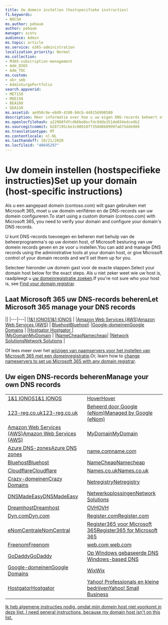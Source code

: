 ```yaml
---
title: Uw domein instellen (hostspecifieke instructies)
f1.keywords:
- NOCSH
ms.author: pebaum
author: pebaum
manager: scotv
audience: Admin
ms.topic: article
ms.service: o365-administration
localization_priority: Normal
ms.collection:
- M365-subscription-management
- Adm_O365
- Adm_TOC
ms.custom:
- okr_smb
- AdminSurgePortfolio
search.appverid:
- MET150
- MOE150
- BEA160
- GEA150
ms.assetid: ae950c9e-e8d9-4108-b0cb-449156998580
description: Meer informatie over hoe u uw eigen DNS-records beheert of uw DNS-records door Microsoft kunt laten beheren.
ms.openlocfilehash: a22968fdfcdb6be8ecfdc9dde351de034edce4b2
ms.sourcegitcommit: 628f195cbe3c00910f7350d8b09997a675dde989
ms.translationtype: MT
ms.contentlocale: nl-NL
ms.lasthandoff: 10/21/2020
ms.locfileid: "48645297"
---
```

# <a name="set-up-your-domain-host-specific-instructions"></a><span data-ttu-id="e6719-103">Uw domein instellen (hostspecifieke instructies)</span><span class="sxs-lookup"><span data-stu-id="e6719-103">Set up your domain (host-specific instructions)</span></span>

<span data-ttu-id="e6719-104">Als u een aangepast domein (contoso.com) wilt gaan gebruiken met Microsoft 365, moet u uw domein verifiëren en de DNS-records van uw domein configureren.</span><span class="sxs-lookup"><span data-stu-id="e6719-104">To start using a custom domain (contoso.com) with Microsoft 365, you need to verify your domain and configure your domain's DNS records.</span></span> 
  
<span data-ttu-id="e6719-105">U kunt DNS-records toevoegen en beheren met behulp van de beheerprogramma's op uw domein host, of Microsoft besturing van uw domein records geven en ze voor u instellen.</span><span class="sxs-lookup"><span data-stu-id="e6719-105">You can add and manage DNS records using the administrative tools at your domain host, or give Microsoft control of your domain records and we'll set them up for you.</span></span>
  
<span data-ttu-id="e6719-106">Selecteer hieronder uw domein gast voor de exacte stappen.</span><span class="sxs-lookup"><span data-stu-id="e6719-106">Select your domain host below for the exact steps.</span></span> <span data-ttu-id="e6719-107">Als u niet zeker weet wie uw host is, raadpleegt u [uw domeinregistratie zoeken](find-your-domain-registrar.md).</span><span class="sxs-lookup"><span data-stu-id="e6719-107">If you're not sure who your host is, see [Find your domain registrar](find-your-domain-registrar.md).</span></span>
  

## <a name="let-microsoft-365-manage-your-dns-records"></a><span data-ttu-id="e6719-108">Laat Microsoft 365 uw DNS-records beheren</span><span class="sxs-lookup"><span data-stu-id="e6719-108">Let Microsoft 365 manage your DNS records</span></span>

||
|---|---|
|[<span data-ttu-id="e6719-109">1&1 IONOS</span><span class="sxs-lookup"><span data-stu-id="e6719-109">1&1 IONOS</span></span>](../dns/change-nameservers-at-1-1-internet.md) |
|[<span data-ttu-id="e6719-110">Amazon Web Services (AWS)</span><span class="sxs-lookup"><span data-stu-id="e6719-110">Amazon Web Services (AWS)</span></span>](../dns/change-nameservers-at-aws.md) |
 [<span data-ttu-id="e6719-111">Bluehost</span><span class="sxs-lookup"><span data-stu-id="e6719-111">Bluehost</span></span>](../dns/change-nameservers-at-bluehost.md)|
|[<span data-ttu-id="e6719-112">Google-domeinen</span><span class="sxs-lookup"><span data-stu-id="e6719-112">Google   Domains</span></span>](../dns/change-nameservers-at-google-domains.md) |
|[<span data-ttu-id="e6719-113">Hostgator   </span><span class="sxs-lookup"><span data-stu-id="e6719-113">Hostgator   </span></span>](../dns/change-nameservers-at-hostgator.md)  |  
|[<span data-ttu-id="e6719-114">MyDomain</span><span class="sxs-lookup"><span data-stu-id="e6719-114">MyDomain</span></span>](../dns/change-nameservers-at-mydomain.md) | 
|[<span data-ttu-id="e6719-115">NameCheap</span><span class="sxs-lookup"><span data-stu-id="e6719-115">Namecheap</span></span>](../dns/change-nameservers-at-namecheap.md)|
|[<span data-ttu-id="e6719-116">Network Solutions</span><span class="sxs-lookup"><span data-stu-id="e6719-116">Network Solutions</span></span>](../dns/change-nameservers-at-network-solutions.md) |  

<span data-ttu-id="e6719-117">Of lees meer over het [wijzigen van naamservers voor het instellen van Microsoft 365 met een domeinregistratie](change-nameservers-at-any-domain-registrar.md).</span><span class="sxs-lookup"><span data-stu-id="e6719-117">Or, learn how to [change nameservers to set up Microsoft 365 with any domain registrar](change-nameservers-at-any-domain-registrar.md).</span></span>

## <a name="manage-your-own-dns-records"></a><span data-ttu-id="e6719-118">Uw eigen DNS-records beheren</span><span class="sxs-lookup"><span data-stu-id="e6719-118">Manage your own DNS records</span></span>

|                           |                          |
|---------------------------|--------------------------|
| [<span data-ttu-id="e6719-119">1&1 IONOS</span><span class="sxs-lookup"><span data-stu-id="e6719-119">1&1 IONOS</span></span>](../dns/create-dns-records-at-1-1-internet.md) | [<span data-ttu-id="e6719-120">Hover</span><span class="sxs-lookup"><span data-stu-id="e6719-120">Hover</span></span>](../dns/create-dns-records-at-hover.md) |
| [<span data-ttu-id="e6719-121">123-reg.co.uk</span><span class="sxs-lookup"><span data-stu-id="e6719-121">123-reg.co.uk</span></span>](../dns/create-dns-records-at-123-reg-co-uk.md) | [<span data-ttu-id="e6719-122">Beheerd door Google (eNom)</span><span class="sxs-lookup"><span data-stu-id="e6719-122">Managed   by Google (eNom)</span></span>](../dns/create-dns-records-for-domain-managed-by-google-enom.md)|
| [<span data-ttu-id="e6719-123">Amazon Web Services (AWS)</span><span class="sxs-lookup"><span data-stu-id="e6719-123">Amazon Web Services (AWS)</span></span>](../dns/create-dns-records-at-aws.md) | [<span data-ttu-id="e6719-124">MyDomain</span><span class="sxs-lookup"><span data-stu-id="e6719-124">MyDomain</span></span>](../dns/create-dns-records-at-mydomain.md) |
| [<span data-ttu-id="e6719-125">Azure DNS-zones</span><span class="sxs-lookup"><span data-stu-id="e6719-125">Azure DNS zones</span></span>](../dns/create-dns-records-for-azure-dns-zones.md) | [<span data-ttu-id="e6719-126">name.com</span><span class="sxs-lookup"><span data-stu-id="e6719-126">name.com</span></span>](../dns/create-dns-records-at-name-com.md) |
| [<span data-ttu-id="e6719-127">Bluehost</span><span class="sxs-lookup"><span data-stu-id="e6719-127">Bluehost</span></span>](../dns/create-dns-records-at-bluehost.md) | [<span data-ttu-id="e6719-128">NameCheap</span><span class="sxs-lookup"><span data-stu-id="e6719-128">Namecheap</span></span>](../dns/create-dns-records-at-namecheap.md)|
| [<span data-ttu-id="e6719-129">Cloudflare</span><span class="sxs-lookup"><span data-stu-id="e6719-129">Cloudflare</span></span>](../dns/create-dns-records-at-cloudflare.md)| [<span data-ttu-id="e6719-130">Names.co.uk</span><span class="sxs-lookup"><span data-stu-id="e6719-130">Names.co.uk</span></span>](../dns/create-dns-records-at-names-co-uk.md) |
|  [<span data-ttu-id="e6719-131">Crazy-domeinen</span><span class="sxs-lookup"><span data-stu-id="e6719-131">Crazy Domains</span></span>](../dns/create-dns-records-at-crazy-domains.md)| [<span data-ttu-id="e6719-132">Netregistry</span><span class="sxs-lookup"><span data-stu-id="e6719-132">Netregistry</span></span>](../dns/create-dns-records-at-netregistry.md) |
|[<span data-ttu-id="e6719-133">DNSMadeEasy</span><span class="sxs-lookup"><span data-stu-id="e6719-133">DNSMadeEasy</span></span>](../dns/create-dns-records-at-dnsmadeeasy.md) | [<span data-ttu-id="e6719-134">Netwerkoplossingen</span><span class="sxs-lookup"><span data-stu-id="e6719-134">Network   Solutions</span></span>](../dns/create-dns-records-at-network-solutions.md) |
|[<span data-ttu-id="e6719-135">Dreamhost</span><span class="sxs-lookup"><span data-stu-id="e6719-135">Dreamhost</span></span>](../dns/create-dns-records-at-dreamhost.md)  | [<span data-ttu-id="e6719-136">OVH</span><span class="sxs-lookup"><span data-stu-id="e6719-136">OVH</span></span>](../dns/create-dns-records-at-ovh.md) |
|  [<span data-ttu-id="e6719-137">Dyn.com</span><span class="sxs-lookup"><span data-stu-id="e6719-137">Dyn.com</span></span>](../dns/create-dns-records-at-dyn-com.md) | [<span data-ttu-id="e6719-138">Register.com</span><span class="sxs-lookup"><span data-stu-id="e6719-138">Register.com</span></span>](../dns/create-dns-records-at-register-com.md) |
| [<span data-ttu-id="e6719-139">eNomCentral</span><span class="sxs-lookup"><span data-stu-id="e6719-139">eNomCentral</span></span>](../dns/create-dns-records-at-enomcentral.md)| [<span data-ttu-id="e6719-140">Register365 voor Microsoft 365</span><span class="sxs-lookup"><span data-stu-id="e6719-140">Register365 for Microsoft 365</span></span>](../dns/create-dns-records-at-register365.md)  |
| [<span data-ttu-id="e6719-141">Freenom</span><span class="sxs-lookup"><span data-stu-id="e6719-141">Freenom</span></span>](../dns/create-dns-records-at-freenom.md) | [<span data-ttu-id="e6719-142"> web.com </span><span class="sxs-lookup"><span data-stu-id="e6719-142"> web.com </span></span>](../dns/create-dns-records-at-web-com.md)|
|[<span data-ttu-id="e6719-143">GoDaddy</span><span class="sxs-lookup"><span data-stu-id="e6719-143">GoDaddy</span></span>](../dns/create-dns-records-at-godaddy.md)|[<span data-ttu-id="e6719-144"> Op Windows gebaseerde DNS</span><span class="sxs-lookup"><span data-stu-id="e6719-144"> Windows-based DNS</span></span>](../dns/create-dns-records-using-windows-based-dns.md)   |
| [<span data-ttu-id="e6719-145">Google-domeinen</span><span class="sxs-lookup"><span data-stu-id="e6719-145">Google Domains</span></span>](../dns/create-dns-records-at-google-domains.md) |[<span data-ttu-id="e6719-146">Wix</span><span class="sxs-lookup"><span data-stu-id="e6719-146">Wix</span></span>](../dns/create-dns-records-at-wix.md) |
|[<span data-ttu-id="e6719-147">Hostgator</span><span class="sxs-lookup"><span data-stu-id="e6719-147">Hostgator</span></span>](../dns/create-dns-records-at-hostgator.md)  | [<span data-ttu-id="e6719-148">Yahoo!   Professionals en kleine bedrijven</span><span class="sxs-lookup"><span data-stu-id="e6719-148">Yahoo!   Small Business</span></span>](../dns/create-dns-records-at-yahoo-small-business.md)  |

[<span data-ttu-id="e6719-149">Ik heb algemene instructies nodig, omdat mijn domein host niet voorkomt in deze lijst. </span><span class="sxs-lookup"><span data-stu-id="e6719-149">I need general instructions, because my domain host isn't on this list. </span></span>](create-dns-records-at-any-dns-hosting-provider.md)
   

